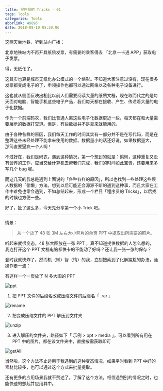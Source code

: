 ```yaml
---
title: 程序员的 Tricks - 01
tags: Tools
categories: Tools
abbrlink: 49696
date: 2018-08-10 08:20:06
---
```



这两天坐地铁，听到站内广播：

北京地铁站内不再开具纸质发票，有需要的乘客得去 「北京一卡通 APP」获取电子发票。

得，无纸化了。

这其实也算是城市无纸化办公模式的一个缩影。不知道大家注意过没有，现在很多发票都变成电子的了，申领操作也都可以通过网络以及各种电子设备进行。

这也就从侧面反映出相比以前人们需要阅读大量的纸质文档，现在取而代之的是每天面对电脑、智能手机这些电子产品，我们每天都在接收、产生、传递着大量的电子化数据。

作为一个前端码农，我们比普通人离这些电子化数据更近一些，每天都在和大量需要展示的数据打交道。但是，有些数据并不是拿来就能用的。

由于各种各样的原因，我们每天工作的时间其实有一部分并不是在写代码，而是在整理这些未经处理不能拿来使用的数据。数据量小的话还好说，如果数据量大， 那简直要逼疯一个人啊！

不过好在，我们是码农，遇到这种情况，第一个想到的就是：偷懒，这种重复又没有营养的工作，应当交给计算机去帮我们完成，我们的时间如此宝贵，还要用来多写几个 bug 呢。

而这几天的我总是遇到上面说的「各种各样的原因」，所以也找到一些处理这些烦人数据的「偷懒」方法。想到以后可能还会源源不断的遇到这种事，而且大家在工作中难免也常会遇到，不如总结起来，形成一个栏目「程序员的 Tricks」，以后找的时候也方便一些。

好了，扯了这么多，今天先分享第一个小 Trick 吧。

---

情景：

> 从一个放了 48 张 3M 左右大小照片的单页 PPT 中提取出所需要的照片。

听起来就很变态，48 张大图放在一张 PPT ，真不知道提供数据的人怎么想的，我连打开这个 PPT 文档电脑都快卡的不能动了好吗？还让我一张一张的保存？

登时我就快炸了，然而机（懒）智（惰）的我，立刻搜索到了化解尴尬的办法，骚操作走一波：

有这样一个一页放了 N 多大图的 PPT

![ppt](http://image.tubbodetang.site/trick_1_1.png)


1. 把 PPT 文件的后缀名改成压缩文件的后缀名「 .rar 」

![rename](http://image.tubbodetang.site/trick_1_2.png)


2. 把变成压缩文件的 PPT 解压到文件夹

![unzip](http://image.tubbodetang.site/trick_1_3.png)


3. 进入解压的文件夹，路径如下「 示例 > ppt > media 」，可以看到所有用在 PPT 中的图片，都在该文件夹中，直接按需获取即可


![getAll](http://image.tubbodetang.site/trick_1_4.png)


当然啦，这个方法不止适用于我遇到的这种变态情况，如果平时看到 PPT 中好的素材比较多，也可以通过这个方式来批量提取。


还有更多的应用场景我就不赘述了，了解了这个方法，相信遇到别的情况之时，也能快速的想起并应用其中。

